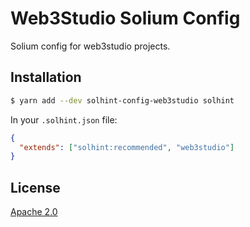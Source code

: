 # Web3Studio Solium Config

Solium config for web3studio projects.

## Installation

```bash
$ yarn add --dev solhint-config-web3studio solhint
```

In your `.solhint.json` file:

```json
{
  "extends": ["solhint:recommended", "web3studio"]
}
```

## License

[Apache 2.0](LICENSE)
